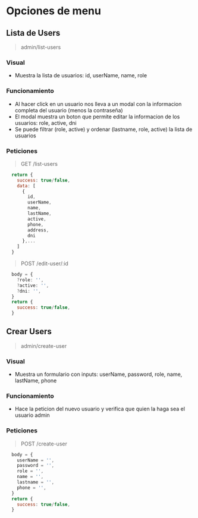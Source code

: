 # Opciones de menu

## Lista de Users
  > admin/list-users
  ### Visual
  - Muestra la lista de usuarios: id, userName, name, role
  ### Funcionamiento
  - Al hacer click en un usuario nos lleva a un modal con la informacion completa del usuario (menos la contraseña)
  - El modal muestra un boton que permite editar la informacion de los usuarios: role, active, dni
  - Se puede filtrar (role, active) y ordenar (lastname, role, active) la lista de usuarios
  ### Peticiones
  >GET /list-users
  ```javascript
    return {
      success: true/false,
      data: [
        {
          id,
          userName,
          name,
          lastName,
          active,
          phone,
          address,
          dni
        },...
      ]
    }
  ```
  >POST /edit-user/:id
  ```javascript
    body = {
      ?role: '',
      ?active: '',
      ?dni: '',
    }
    return {
      success: true/false,
    }
  ```


## Crear Users
  > admin/create-user
  ### Visual
  - Muestra un formulario con inputs: userName, password, role, name, lastName, phone
  ### Funcionamiento
  - Hace la peticion del nuevo usuario y verifica que quien la haga sea el usuario admin
  ### Peticiones
  >POST /create-user
  ```javascript
    body = {
      userName = '',
      password = '',
      role = '',
      name = '',
      lastname = '',
      phone = '',
    }
    return {
      success: true/false,
    }
  ```

